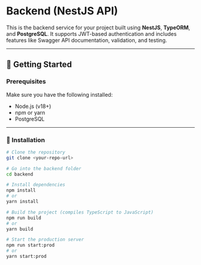 # Backend (NestJS API)

This is the backend service for your project built using **NestJS**, **TypeORM**, and **PostgreSQL**. It supports JWT-based authentication and includes features like Swagger API documentation, validation, and testing.

---

## 🚀 Getting Started

### Prerequisites

Make sure you have the following installed:

- Node.js (v18+)
- npm or yarn
- PostgreSQL

---

### 🔧 Installation

```bash
# Clone the repository
git clone <your-repo-url>

# Go into the backend folder
cd backend

# Install dependencies
npm install
# or
yarn install

# Build the project (compiles TypeScript to JavaScript)
npm run build
# or
yarn build

# Start the production server
npm run start:prod
# or
yarn start:prod
